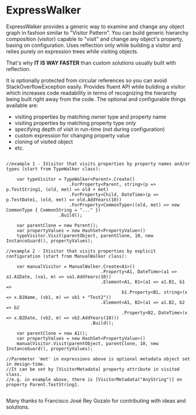 # ExpressWalker
ExpressWalker provides a generic way to examine and change any object graph in fashion similar to "Visitor Pattern". You can build generic hierarchy composition (visitor) capable to "visit" and change any object's property, basing on configuration. Uses reflection only while building a visitor and relies purely on expression trees while visiting objects.

That's why **IT IS WAY FASTER** than custom solutions usually built with reflection.

It is optionally protected from circular references so you can avoid StackOverflowException easily.
Provides fluent API while building a visitor which increases code readability 
in terms of recognizing the hierarchy being built right away from the code.
The optional and configurable things available are:

- visiting properties by matching owner type and property name 
- visiting properties by matching property type only
- specifying depth of visit in run-time (not during configuration)
- custom expression for changing property value 
- cloning of visited object
- etc.

```

//example 1 - IVisitor that visits properties by property names and/or types (start from TypeWalker class):

    var typeVisitor = TypeWalker<Parent>.Create()
						.ForProperty<Parent, string>(p => p.TestString1, (old, met) => old + met)
						.ForProperty<Child, DateTime>(p => p.TestDate1, (old, met) => old.AddYears(10))
						.ForProperty<CommonType>((old, met) => new CommonType { CommonString = "..." })
					.Build();

    var parentClone = new Parent();
    var propertyValues = new HashSet<PropertyValue>()
    typeVisitor.Visit(parentObject, parentClone, 10, new InstanceGuard(), propertyValues); 
  
//example 2 - IVisitor that visits properties by explicit configuration (start from ManualWalker class):

    var manualVisitor = ManualWalker.Create<A1>()
                                    .Property<A1, DateTime>(a1 => a1.A1Date, (va1, m) => va1.AddYears(10))
                                    .Element<A1, B1>(a1 => a1.B1, b1 =>
                                            b1.Property<B1, string>(x => x.B1Name, (vb1, m) => vb1 + "Test2"))
                                    .Element<A1, B2>(a1 => a1.B2, b2 => b2
                                            .Property<B2, DateTime>(x => x.B2Date, (vb2, m) => vb2.AddYears(10)))
                                .Build();

    var parentClone = new A1();
    var propertyValues = new HashSet<PropertyValue>()
    manualVisitor.Visit(parentObject, parentClone, 10, new InstanceGuard(), propertyValues);
			
//Paremeter 'met' in expressions above is optional metadata object set in design-time. 
//It can be set by [VisitorMetadata] property attribute in visited class.
//e.g. in example above, there is [VisitorMetadata("AnyString")] on property Parent.TestString1.
			
```

Many thanks to Francisco José Rey Gozalo for contributing with ideas and solutions.
